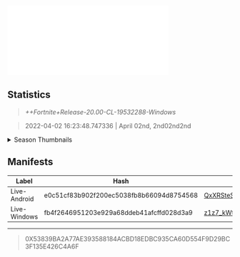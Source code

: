 <div style="pointer-events: none">
  <img style="pointer-events: none" src="https://raw.githubusercontent.com/Tectors/Archive/master/source/dependents/gen.20.00.svg" width="360" height="155">
<div>

## Statistics
> *++Fortnite+Release-20.00-CL-19532288-Windows*

> 2022-04-02 16:23:48.747336 | April 02nd, 2nd02nd2nd

<details>
  <summary>Season Thumbnails</summary>

  > Seasonal thumbnails are a season's normal ltms and their photos.

  | Name | ID |
  | - | - |
  | [Duos - No Build Battle Royale](https://raw.githubusercontent.com/Tectors/Archive/master/source/dependents/monthly-rotaton/playlist_nobuildbr_duo_20_00.png) | Playlist_NoBuildBR_Duo |
  | [Solo](https://raw.githubusercontent.com/Tectors/Archive/master/source/dependents/monthly-rotaton/playlist_defaultsolo_20_00.png) | Playlist_DefaultSolo |
  | [Trios - No Build Battle Royale](https://raw.githubusercontent.com/Tectors/Archive/master/source/dependents/monthly-rotaton/playlist_nobuildbr_trio_20_00.png) | Playlist_NoBuildBR_Trio |
  | [Solo - No Build Battle Royale](https://raw.githubusercontent.com/Tectors/Archive/master/source/dependents/monthly-rotaton/playlist_nobuildbr_solo_20_00.png) | Playlist_NoBuildBR_Solo |
</details>

## Manifests
| Label | Hash | Route |
| - | - | - |
| Live-Android | e0c51cf83b902f200ec5038fb8b66094d8754568 | [QxXRSteSl63F6PNM8UGNmIrnST9Jiw](https://github.com/Tectors/Archive/blob/master/manifests/QxXRSteSl63F6PNM8UGNmIrnST9Jiw.manifest) |
| Live-Windows | fb4f2646951203e929a68ddeb41afcffd028d3a9 | [z1z7_kWtA-qplo6njEKdDmZfgh8jXQ](https://github.com/Tectors/Archive/blob/master/manifests/z1z7_kWtA-qplo6njEKdDmZfgh8jXQ.manifest) |

---

> 0X53839BA2A77AE393588184ACBD18EDBC935CA60D554F9D29BC3F135E426C4A6F


